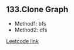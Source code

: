 ## 133.Clone Graph

- Method1: bfs
- Method2: dfs

[Leetcode link](https://leetcode.com/problems/clone-graph/)
